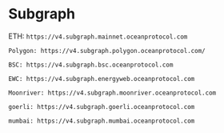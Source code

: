 # Subgraph

ETH: `https://v4.subgraph.mainnet.oceanprotocol.com`

`Polygon: https://v4.subgraph.polygon.oceanprotocol.com/`

`BSC: https://v4.subgraph.bsc.oceanprotocol.com`

`EWC: https://v4.subgraph.energyweb.oceanprotocol.com`

`Moonriver: https://v4.subgraph.moonriver.oceanprotocol.com`

`goerli: https://v4.subgraph.goerli.oceanprotocol.com`

`mumbai: https://v4.subgraph.mumbai.oceanprotocol.com`

